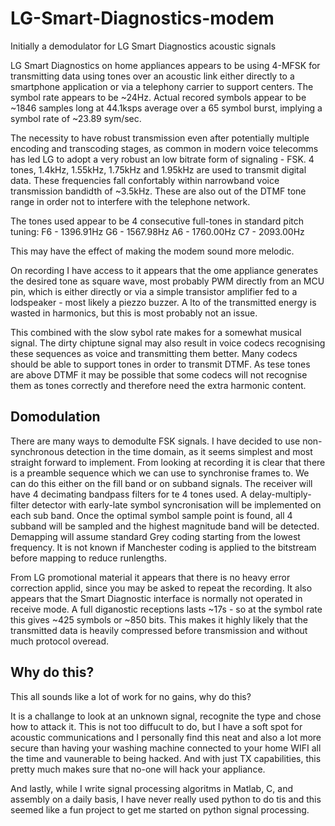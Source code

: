 # LG-Smart-Diagnostics-modem
Initially a demodulator for LG Smart Diagnostics acoustic signals


LG Smart Diagnostics on home appliances appears to be using 4-MFSK for transmitting data using tones over an acoustic link either directly to a smartphone application or via a telephony carrier to support centers. The symbol rate appears to be ~24Hz. Actual recored symbols appear to be ~1846 samples long at 44.1ksps average over a 65 symbol burst, implying a symbol rate of ~23.89 sym/sec.

The necessity to have robust transmission even after potentially multiple encoding and transcoding stages, as common in modern voice telecomms has led LG to adopt a very robust an low bitrate form of signaling - FSK. 4 tones, 1.4kHz, 1.55kHz, 1.75kHz and 1.95kHz are used to transmit digital data. These frequencies fall confortably within narrowband voice transmission bandidth of ~3.5kHz. These are also out of the DTMF tone range in order not to interfere with the telephone network.

The tones used appear to be 4 consecutive full-tones in standard pitch tuning:
F6 - 1396.91Hz
G6 - 1567.98Hz
A6 - 1760.00Hz
C7 - 2093.00Hz

This may have the effect of making the modem sound more melodic.

On recording I have access to it appears that the ome appliance generates the desired tone as square wave, most probably PWM directly from an MCU pin, which is either directly or via a simple transistor amplifier fed to a lodspeaker - most likely a piezzo buzzer. A lto of the transmitted energy is wasted in harmonics, but this is most probably not an issue.

This combined with the slow sybol rate makes for a somewhat musical signal. The dirty chiptune signal may also result in voice codecs recognising these sequences as voice and transmitting them better. Many codecs should be able to support tones in order to transmit DTMF. As tese tones are above DTMF it may be possible that some codecs will not recognise them as tones correctly and therefore need the extra harmonic content.


## Domodulation
There are many ways to demodulte FSK signals. I have decided to use non-synchronous detection in the time domain, as it seems simplest and most straight forward to implement.
From looking at recording it is clear that there is a preamble sequence which we can use to synchronise frames to. We can do this either on the fill band or on subband signals.
The receiver will have 4 decimating bandpass filters for te 4 tones used. A delay-multiply-filter detector with early-late symbol syncronisation will be implemented on each sub band. Once the optimal symbol sample point is found, all 4 subband will be sampled and the highest magnitude band will be detected.
Demapping will assume standard Grey coding starting from the lowest frequency.
It is not known if Manchester coding is applied to the bitstream before mapping to reduce runlengths.


From LG promotional material it appears that there is no heavy error correction applid, since you may be asked to repeat the recording.
It also appears that the Smart Diagnostic interface is normally not operated in receive mode.
A full diganostic receptions lasts ~17s - so at the symbol rate this gives ~425 symbols or ~850 bits. This makes it highly likely that the transmitted data is heavily compressed before transmission and without much protocol overead.

## Why do this?
This all sounds like a lot of work for no gains, why do this?

It is a challange to look at an unknown signal, recognite the type and chose how to attack it. This is not too diffucult to do, but I have a soft spot for acoustic communications and I personally find this neat and also a lot more secure than having your washing machine connected to your home WIFI all the time and vaunerable to being hacked. And with just TX capabilities, this pretty much makes sure that no-one will hack your appliance.

And lastly, while I write signal processing algoritms in Matlab, C, and assembly on a daily basis, I have never really used python to do tis and this seemed like a fun project to get me started on python signal processing.



